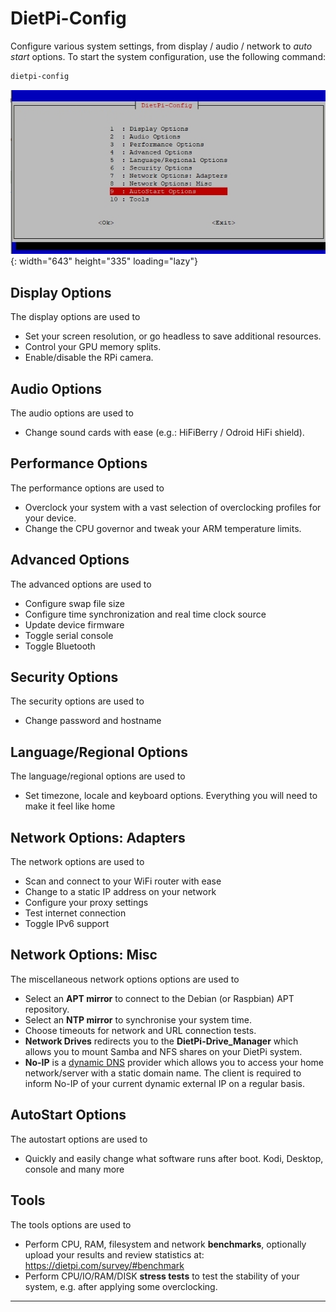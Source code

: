# DietPi-Config

Configure various system settings, from display / audio / network to *auto start* options. To start the system configuration, use the following command:

```sh
dietpi-config
```

![DietPi-Config screenshot](../assets/images/dietpi-config.jpg){: width="643" height="335" loading="lazy"}

## Display Options

The display options are used to

- Set your screen resolution, or go headless to save additional resources.  
- Control your GPU memory splits.  
- Enable/disable the RPi camera.

## Audio Options

The audio options are used to

- Change sound cards with ease (e.g.: HiFiBerry / Odroid HiFi shield).

## Performance Options

The performance options are used to

- Overclock your system with a vast selection of overclocking profiles for your device.
- Change the CPU governor and tweak your ARM temperature limits.

## Advanced Options

The advanced options are used to

- Configure swap file size
- Configure time synchronization and real time clock source
- Update device firmware
- Toggle serial console
- Toggle Bluetooth

## Security Options

The security options are used to

- Change password and hostname

## Language/Regional Options

The language/regional options are used to

- Set timezone, locale and keyboard options. Everything you will need to make it feel like home

## Network Options: Adapters

The network options are used to

- Scan and connect to your WiFi router with ease
- Change to a static IP address on your network
- Configure your proxy settings
- Test internet connection
- Toggle IPv6 support

## Network Options: Misc

The miscellaneous network options options are used to

- Select an **APT mirror** to connect to the Debian (or Raspbian) APT repository.
- Select an **NTP mirror** to synchronise your system time.
- Choose timeouts for network and URL connection tests.
- **Network Drives** redirects you to the **DietPi-Drive_Manager** which allows you to mount Samba and NFS shares on your DietPi system.
- **No-IP** is a [dynamic DNS](https://wikipedia.org/wiki/Dynamic_DNS) provider which allows you to access your home network/server with a static domain name. The client is required to inform No-IP of your current dynamic external IP on a regular basis.

## AutoStart Options

The autostart options are used to

- Quickly and easily change what software runs after boot. Kodi, Desktop, console and many more

## Tools

The tools options are used to

- Perform CPU, RAM, filesystem and network **benchmarks**, optionally upload your results and review statistics at: <https://dietpi.com/survey/#benchmark>
- Perform CPU/IO/RAM/DISK **stress tests** to test the stability of your system, e.g. after applying some overclocking.

---
